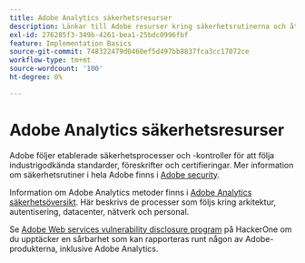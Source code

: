 ```yaml
---
title: Adobe Analytics säkerhetsresurser
description: Länkar till Adobe resurser kring säkerhetsrutinerna och återhämtningsplanerna.
exl-id: 276285f3-349b-4261-bea1-25bdc0996fbf
feature: Implementation Basics
source-git-commit: 748322479d0460ef5d497bb8837fca3cc17072ce
workflow-type: tm+mt
source-wordcount: '100'
ht-degree: 0%

---
```


# Adobe Analytics säkerhetsresurser

Adobe följer etablerade säkerhetsprocesser och -kontroller för att följa industrigodkända standarder, föreskrifter och certifieringar. Mer information om säkerhetsrutiner i hela Adobe finns i [Adobe security](https://www.adobe.com/trust/security.html).

Information om Adobe Analytics metoder finns i [Adobe Analytics säkerhetsöversikt](https://www.adobe.com/content/dam/cc/en/trust-center/ungated/whitepapers/experience-cloud/adb-analytics-security-wp.pdf). Här beskrivs de processer som följs kring arkitektur, autentisering, datacenter, nätverk och personal.

Se [Adobe Web services vulnerability disclosure program](https://hackerone.com/adobe) på HackerOne om du upptäcker en sårbarhet som kan rapporteras runt någon av Adobe-produkterna, inklusive Adobe Analytics.
